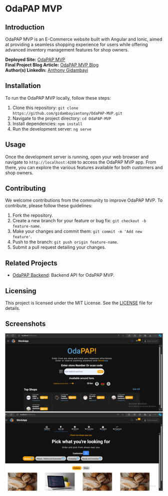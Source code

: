 # OdaPAP MVP

## Introduction
OdaPAP MVP is an E-Commerce website built with Angular and Ionic, aimed at providing a seamless shopping experience for users while offering advanced inventory management features for shop owners.

**Deployed Site:** [OdaPAP MVP](insert_deployed_site_link_here)  
**Final Project Blog Article:** [OdaPAP MVP Blog](insert_blog_article_link_here)  
**Author(s) LinkedIn:** [Anthony Gidambayi](https://www.linkedin.com/in/anthony-gidambayii-6a0145231/)

## Installation
To run the OdaPAP MVP locally, follow these steps:
1. Clone this repository: `git clone https://github.com/gidambayiantony/OdaPAP-MVP.git`
2. Navigate to the project directory: `cd OdaPAP-MVP`
3. Install dependencies: `npm install`
4. Run the development server: `ng serve`

## Usage
Once the development server is running, open your web browser and navigate to `http://localhost:4200` to access the OdaPAP MVP app. From there, you can explore the various features available for both customers and shop owners.

## Contributing
We welcome contributions from the community to improve OdaPAP MVP. To contribute, please follow these guidelines:
1. Fork the repository.
2. Create a new branch for your feature or bug fix: `git checkout -b feature-name`.
3. Make your changes and commit them: `git commit -m 'Add new feature'`.
4. Push to the branch: `git push origin feature-name`.
5. Submit a pull request detailing your changes.

## Related Projects
- [OdaPAP Backend](insert_link_to_backend_repo_here): Backend API for OdaPAP MVP.

## Licensing
This project is licensed under the MIT License. See the [LICENSE](LICENSE) file for details.

## Screenshots
![Screenshot 1](https://github.com/gidambayiantony/OdaPAP-MVP/blob/main/src/assets/img/oda1.PNG)
![Screenshot 2](https://github.com/gidambayiantony/OdaPAP-MVP/blob/main/src/assets/img/oda3.PNG)
